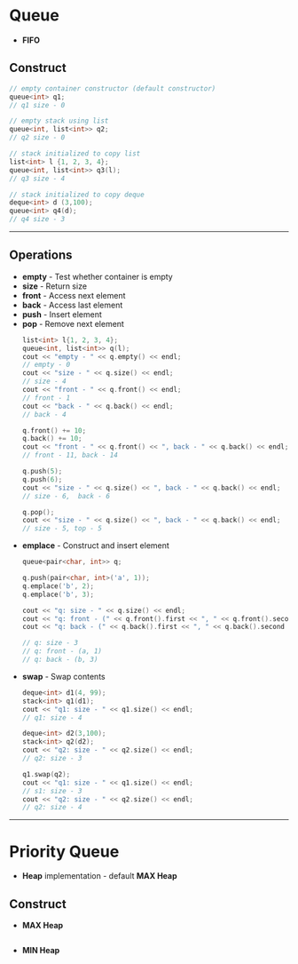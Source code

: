 # Queue
* **FIFO**

## Construct
  ```c++
  // empty container constructor (default constructor)
  queue<int> q1;
  // q1 size - 0

  // empty stack using list
  queue<int, list<int>> q2;
  // q2 size - 0

  // stack initialized to copy list
  list<int> l {1, 2, 3, 4};
  queue<int, list<int>> q3(l);
  // q3 size - 4

  // stack initialized to copy deque
  deque<int> d (3,100);
  queue<int> q4(d);
  // q4 size - 3
  ```
___
## Operations
* **empty** - Test whether container is empty
* **size** - Return size
* **front** - Access next element
* **back** - Access last element
* **push** - Insert element
* **pop** - Remove next element
  ```c++
  list<int> l{1, 2, 3, 4};
  queue<int, list<int>> q(l);
  cout << "empty - " << q.empty() << endl;
  // empty - 0
  cout << "size - " << q.size() << endl;
  // size - 4
  cout << "front - " << q.front() << endl;
  // front - 1
  cout << "back - " << q.back() << endl;
  // back - 4

  q.front() += 10;
  q.back() += 10;
  cout << "front - " << q.front() << ", back - " << q.back() << endl;
  // front - 11, back - 14

  q.push(5);
  q.push(6);
  cout << "size - " << q.size() << ", back - " << q.back() << endl;
  // size - 6,  back - 6

  q.pop();
  cout << "size - " << q.size() << ", back - " << q.back() << endl;
  // size - 5, top - 5
  ```
* **emplace** - Construct and insert element
  ```c++
  queue<pair<char, int>> q;

  q.push(pair<char, int>('a', 1));
  q.emplace('b', 2);
  q.emplace('b', 3);

  cout << "q: size - " << q.size() << endl;
  cout << "q: front - (" << q.front().first << ", " << q.front().second << ")" << endl;
  cout << "q: back - (" << q.back().first << ", " << q.back().second << ")" << endl;

  // q: size - 3
  // q: front - (a, 1)
  // q: back - (b, 3)
  ```    
* **swap** - Swap contents
  ```c++
  deque<int> d1(4, 99);
  stack<int> q1(d1);
  cout << "q1: size - " << q1.size() << endl;
  // q1: size - 4

  deque<int> d2(3,100);
  stack<int> q2(d2);
  cout << "q2: size - " << q2.size() << endl;
  // q2: size - 3

  q1.swap(q2);
  cout << "q1: size - " << q1.size() << endl;
  // s1: size - 3
  cout << "q2: size - " << q2.size() << endl;
  // q2: size - 4
  ```
____

# Priority Queue
* **Heap** implementation - default **MAX Heap**
## Construct
* **MAX Heap**
```c++
````
* **MIN Heap**
```c++
````

